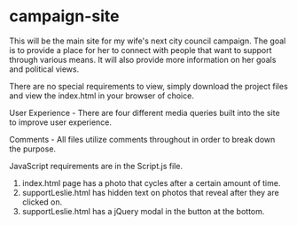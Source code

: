 # campaign-site

This will be the main site for my wife's next city council campaign. The goal is to provide a place for her to connect with people that want to support through various means. It will also provide more information on her goals and political views. <br>

There are no special requirements to view, simply download the project files and view the index.html in your browser of choice. <br>

User Experience - There are four different media queries built into the site to improve user experience.<br>

Comments - All files utilize comments throughout in order to break down the purpose.<br>

JavaScript requirements are in the Script.js file.<br>
1) index.html page has a photo that cycles after a certain amount of time.<br>
2) supportLeslie.html has hidden text on photos that reveal after they are clicked on.<br>
3) supportLeslie.html has a jQuery modal in the button at the bottom.<br>
